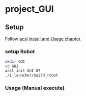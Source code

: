 # project_GUI

## Setup

Follow [acsl install and Usage chapter](https://github.com/acsl-tcu/acsl).

### setup Robot

```bash
mkdir GUI
cd GUI
acsl init GUI 87
./1_launcher/build_robot
```

### Usage (Manual execute)

